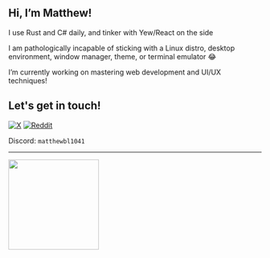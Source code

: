 [x]: https://x.com/mabla0531
[reddit]: https://www.reddit.com/user/mblan180131/
[discord]: https://discord.com/users/1080161855521181828

## Hi, I’m Matthew!

I use Rust and C# daily, and tinker with Yew/React on the side 

I am pathologically incapable of sticking with a Linux distro, desktop environment, window manager, theme, or terminal emulator 😂

I’m currently working on mastering web development and UI/UX techniques!

## Let's get in touch!

[![X](https://img.shields.io/badge/X-%23000000.svg?style=for-the-badge&logo=X&logoColor=white)][x]
[![Reddit](https://img.shields.io/badge/Reddit-FF4500?style=for-the-badge&logo=reddit&logoColor=white)][reddit]

Discord: `matthewbl1041`

---

<img height="180em" src="https://github-readme-stats.vercel.app/api/top-langs/?username=mabla0531&show_icons=true&hide_border=true&layout=compact&langs_count=8"/>
